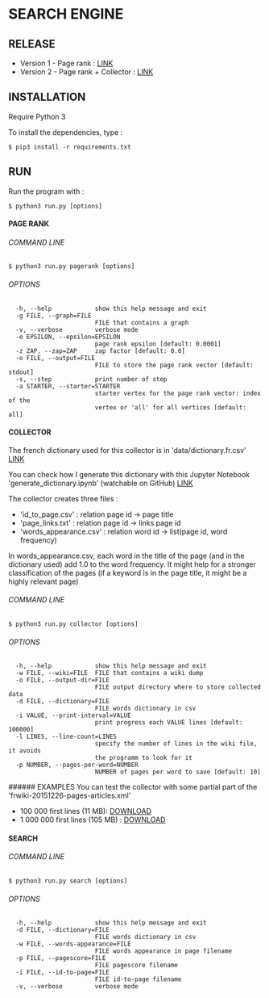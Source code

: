 # SEARCH ENGINE

## RELEASE
- Version 1 - Page rank : [LINK](https://github.com/kalaww/search_engine/releases/tag/1.0)
- Version 2 - Page rank + Collector : [LINK](https://github.com/kalaww/search_engine/releases/tag/2.0)

## INSTALLATION
Require Python 3

To install the dependencies, type :

```
$ pip3 install -r requirements.txt
```

## RUN
Run the program with :
```
$ python3 run.py [options]
```

#### PAGE RANK

###### COMMAND LINE
```
$ python3 run.py pagerank [options]
```
###### OPTIONS
```
  -h, --help            show this help message and exit
  -g FILE, --graph=FILE
                        FILE that contains a graph
  -v, --verbose         verbose mode
  -e EPSILON, --epsilon=EPSILON
                        page rank epsilon [default: 0.0001]
  -z ZAP, --zap=ZAP     zap factor [default: 0.0]
  -o FILE, --output=FILE
                        FILE to store the page rank vector [default: stdout]
  -s, --step            print number of step
  -a STARTER, --starter=STARTER
                        starter vertex for the page rank vector: index of the
                        vertex or 'all' for all vertices [default: all]
```

#### COLLECTOR
The french dictionary used for this collector is in 'data/dictionary.fr.csv' [LINK](https://github.com/Kalaww/search_engine/blob/master/data/dictionary.fr.csv)

You can check how I generate this dictionary with this Jupyter Notebook 'generate_dictionary.ipynb' (watchable on GitHub) [LINK](https://github.com/Kalaww/search_engine/blob/master/generate_dictionary.ipynb)

The collector creates three files : 
- 'id_to_page.csv' : relation page id -> page title
- 'page_links.txt' : relation page id -> links page id
- 'words_appearance.csv' : relation word id -> list(page id, word frequency)

In words_appearance.csv, each word in the title of the page (and in the dictionary used) add 1.0 to the word frequency.
It might help for a stronger classification of the pages (if a keyword is in the page title, it might be a highly relevant page)

###### COMMAND LINE
```
$ python3 run.py collector [options]
```
###### OPTIONS
```
  -h, --help            show this help message and exit
  -w FILE, --wiki=FILE  FILE that contains a wiki dump
  -o FILE, --output-dir=FILE
                        FILE output directory where to store collected data
  -d FILE, --dictionary=FILE
                        FILE words dictionary in csv
  -i VALUE, --print-interval=VALUE
                        print progress each VALUE lines [default: 100000]
  -l LINES, --line-count=LINES
                        specify the number of lines in the wiki file, it avoids
                        the programm to look for it
  -p NUMBER, --pages-per-word=NUMBER
                        NUMBER of pages per word to save [default: 10]
```

###### EXAMPLES
You can test the collector with some partial part of the 'frwiki-20151226-pages-articles.xml'
- 100 000 first lines (11 MB): [DOWNLOAD](https://drive.google.com/open?id=0BxjKLsDqc12CNU9Zd2doVm16amc)
- 1 000 000 first lines (105 MB) : [DOWNLOAD](https://drive.google.com/open?id=0BxjKLsDqc12CX29XTnpmby11THc)

#### SEARCH

###### COMMAND LINE
```
$ python3 run.py search [options]
```

###### OPTIONS
```
  -h, --help            show this help message and exit
  -d FILE, --dictionary=FILE
                        FILE words dictionary in csv
  -w FILE, --words-appearance=FILE
                        FILE words appearance in page filename
  -p FILE, --pagescore=FILE
                        FILE pagescore filename
  -i FILE, --id-to-page=FILE
                        FILE id-to-page filename
  -v, --verbose         verbose mode
```